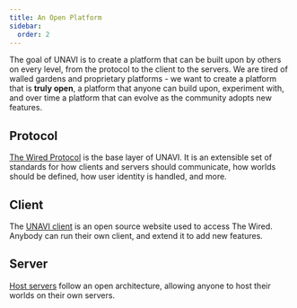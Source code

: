 ```yaml
---
title: An Open Platform
sidebar:
  order: 2
---
```


The goal of UNAVI is to create a platform that can be built upon by others on every level, from the protocol to the client to the servers.
We are tired of walled gardens and proprietary platforms - we want to create a platform that is **truly open**, a platform that anyone can build upon,
experiment with, and over time a platform that can evolve as the community adopts new features.

## Protocol

[The Wired Protocol](/wired-protocol/about/) is the base layer of UNAVI.
It is an extensible set of standards for how clients and servers should communicate, how worlds should be defined, how user identity is handled, and more.

## Client

The [UNAVI client](https://github.com/unavi-xyz/unavi) is an open source website used to access The Wired.
Anybody can run their own client, and extend it to add new features.

## Server

[Host servers](/wired-protocol/networking/#host) follow an open architecture, allowing anyone to host their worlds on their own servers.
